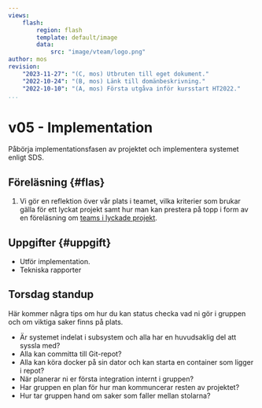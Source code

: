 ```yaml
---
views:
    flash:
        region: flash
        template: default/image
        data:
            src: "image/vteam/logo.png"
author: mos
revision:
    "2023-11-27": "(C, mos) Utbruten till eget dokument."
    "2022-10-24": "(B, mos) Länk till domänbeskrivning."
    "2022-10-10": "(A, mos) Första utgåva inför kursstart HT2022."
...
```

v05 - Implementation
=========================

Påbörja implementationsfasen av projektet och implementera systemet enligt SDS.

<!--
TODO

* Lägg till bilder i föreläsningen och exemplifiera mer

-->



Föreläsning {#flas}
-------------------------

1. Vi gör en reflektion över vår plats i teamet, vilka kriterier som brukar gälla för ett lyckat projekt samt hur man kan prestera på topp i form av en föreläsning om [teams i lyckade projekt](./../forelasning/team-i-projekt).



Uppgifter {#uppgift}
-------------------------

* Utför implementation.
* Tekniska rapporter



Torsdag standup
-----------------------

Här kommer några tips om hur du kan status checka vad ni gör i gruppen och om viktiga saker finns på plats.

* Är systemet indelat i subsystem och alla har en huvudsaklig del att syssla med?
* Alla kan committa till Git-repot?
* Alla kan köra docker på sin dator och kan starta en container som ligger i repot?
* När planerar ni er första integration internt i gruppen?
* Har gruppen en plan för hur man kommuncerar resten av projektet?
* Hur tar gruppen hand om saker som faller mellan stolarna?
